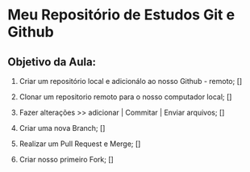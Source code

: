 # Meu Repositório de Estudos Git e Github

## Objetivo da Aula:

1. Criar um repositório local e adicionálo ao nosso Github - remoto; []

2. Clonar um repositorio remoto para o nosso computador local; []

3. Fazer alterações >> adicionar | Commitar | Enviar arquivos; []

4. Criar uma nova Branch; []

5. Realizar um Pull Request e Merge; []

6. Criar nosso primeiro Fork; []